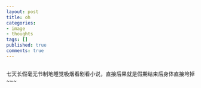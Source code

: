 ```yaml
---
layout: post
title: oh
categories:
- image
- thoughts
tags: []
published: true
comments: true
---
```

<p><p><a href="http://farm4.static.flickr.com/3047/2637109114_6fae743955.jpg"><img src="http://farm4.static.flickr.com/3047/2637109114_6fae743955.jpg" title="quiet" alt="" /></a></p>
<p>七天长假毫无节制地睡觉吸烟看剧看小说，直接后果就是假期结束后身体直接垮掉~~~</p></p>

